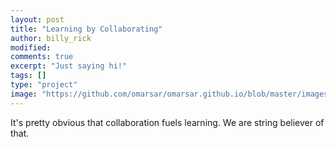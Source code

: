 ```yaml
---
layout: post
title: "Learning by Collaborating"
author: billy_rick
modified: 
comments: true
excerpt: "Just saying hi!"
tags: []
type: "project"
image: "https://github.com/omarsar/omarsar.github.io/blob/master/images/edu_gifs/collaboration.jpg?raw=true"
---
```


It's pretty obvious that collaboration fuels learning. We are string believer of that. 